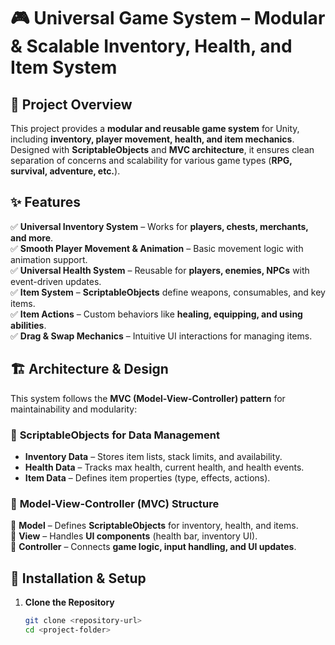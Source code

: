 # 🎮 Universal Game System – Modular & Scalable Inventory, Health, and Item System

## 📌 Project Overview
This project provides a **modular and reusable game system** for Unity, including **inventory, player movement, health, and item mechanics**. Designed with **ScriptableObjects** and **MVC architecture**, it ensures clean separation of concerns and scalability for various game types (**RPG, survival, adventure, etc.**).  

## ✨ Features
✅ **Universal Inventory System** – Works for **players, chests, merchants, and more**.  
✅ **Smooth Player Movement & Animation** – Basic movement logic with animation support.  
✅ **Universal Health System** – Reusable for **players, enemies, NPCs** with event-driven updates.  
✅ **Item System** – **ScriptableObjects** define weapons, consumables, and key items.  
✅ **Item Actions** – Custom behaviors like **healing, equipping, and using abilities**.  
✅ **Drag & Swap Mechanics** – Intuitive UI interactions for managing items.  

## 🏗️ Architecture & Design
This system follows the **MVC (Model-View-Controller) pattern** for maintainability and modularity:  

### 🔹 **ScriptableObjects for Data Management**
- **Inventory Data** – Stores item lists, stack limits, and availability.  
- **Health Data** – Tracks max health, current health, and health events.  
- **Item Data** – Defines item properties (type, effects, actions).  

### 🔹 **Model-View-Controller (MVC) Structure**
📂 **Model** – Defines **ScriptableObjects** for inventory, health, and items.  
📂 **View** – Handles **UI components** (health bar, inventory UI).  
📂 **Controller** – Connects **game logic, input handling, and UI updates**.  

## 🔧 Installation & Setup
1. **Clone the Repository**
   ```sh
   git clone <repository-url>
   cd <project-folder>
